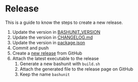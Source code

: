 # Release

This is a guide to know the steps to create a new release.

1. Update the version in [BASHUNIT_VERSION](../bashunit)
2. Update the version in [CHANGELOG.md](../CHANGELOG.md)
3. Update the version in [package.json](../package.json)
4. Commit and push
5. Create a [new release](https://github.com/TypedDevs/bashunit/releases/new) from GitHub
6. Attach the latest executable to the release
    1. Generate a new bashunit with `build.sh`
    2. Attach the generated file to the release page on GitHub
    3. Keep the name `bashunit`
